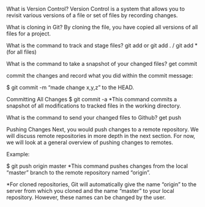 What is Version Control?
Version Control is a system that allows you to revisit various versions of a file or set of files by recording changes. 

What is cloning in Git?
By cloning the file, you have copied all versions of all files for a project. 

What is the command to track and stage files?
git add <filename>
or
git add . / git add *
(for all files)

What is the command to take a snapshot of your changed files?
get commit

commit the changes and record what you did within the commit message:

$ git commit -m “made change x,y,z”
 to the HEAD.

Committing All Changes
$ git commit -a
*This command commits a snapshot of all modifications to tracked files in the working directory.


What is the command to send your changed files to Github?
get push

Pushing Changes
Next, you would push changes to a remote repository. We will discuss remote repositories in more depth in the next section. For now, we will look at a general overview of pushing changes to remotes.

Example:

$ git push origin master
*This command pushes changes from the local “master” branch to the remote repository named “origin”.

*For cloned repositories, Git will automatically give the name “origin” to the server from which you cloned and the name “master” to your local repository. However, these names can be changed by the user.
